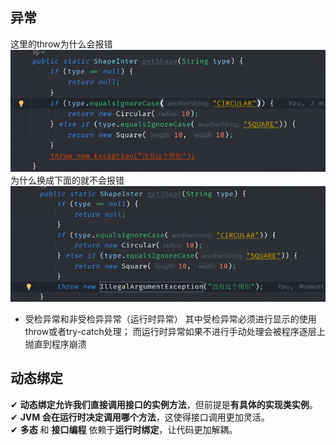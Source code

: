
## 异常

这里的throw为什么会报错
![file-20250210104456733.png](https://raw.githubusercontent.com/Enki-Zhang/blog_img/master/20250210104456.png)
为什么换成下面的就不会报错
![file-20250210104611246.png](https://raw.githubusercontent.com/Enki-Zhang/blog_img/master/20250210104611.png)

-  受检异常和非受检异异常（运行时异常） 其中受检异常必须进行显示的使用throw或者try-catch处理； 而运行时异常如果不进行手动处理会被程序逐层上抛直到程序崩溃


## 动态绑定

✔ **动态绑定允许我们直接调用接口的实例方法**，但前提是**有具体的实现类实例**。  
✔ **JVM 会在运行时决定调用哪个方法**，这使得接口调用更加灵活。  
✔ **多态** 和 **接口编程** 依赖于**运行时绑定**，让代码更加解耦。
